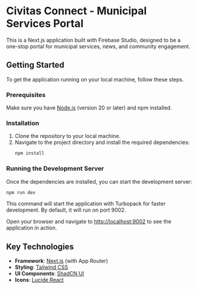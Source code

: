 # Civitas Connect - Municipal Services Portal

This is a Next.js application built with Firebase Studio, designed to be a one-stop portal for municipal services, news, and community engagement.

## Getting Started

To get the application running on your local machine, follow these steps.

### Prerequisites

Make sure you have [Node.js](https://nodejs.org/) (version 20 or later) and npm installed.

### Installation

1.  Clone the repository to your local machine.
2.  Navigate to the project directory and install the required dependencies:
    ```bash
    npm install
    ```

### Running the Development Server

Once the dependencies are installed, you can start the development server:

```bash
npm run dev
```

This command will start the application with Turbopack for faster development. By default, it will run on port 9002.

Open your browser and navigate to [http://localhost:9002](http://localhost:9002) to see the application in action.

## Key Technologies

-   **Framework**: [Next.js](https://nextjs.org/) (with App Router)
-   **Styling**: [Tailwind CSS](https://tailwindcss.com/)
-   **UI Components**: [ShadCN UI](https://ui.shadcn.com/)
-   **Icons**: [Lucide React](https://lucide.dev/guide/packages/lucide-react)
